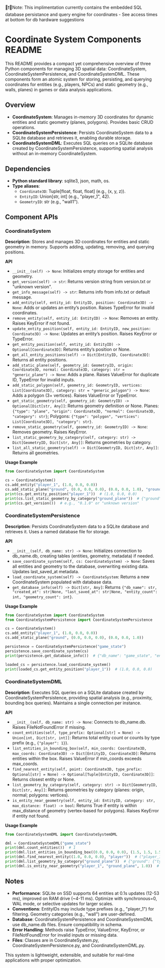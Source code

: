 📢❗🚨Note: This implimentation currently contains the embedded SQL database persistance and query engine for coordinates - See access times at bottom for db hardware suggestions

# Coordinate System Components README
This README provides a compact yet comprehensive overview of three Python components for managing 3D spatial data: CoordinateSystem, CoordinateSystemPersistence, and CoordinateSystemDML. These components form an atomic system for storing, persisting, and querying coordinates for entities (e.g., players, NPCs) and static geometry (e.g., walls, planes) in games or data analysis applications.

## Overview
- **CoordinateSystem**: Manages in-memory 3D coordinates for dynamic entities and static geometry (planes, polygons). Provides basic CRUD operations.
- **CoordinateSystemPersistence**: Persists CoordinateSystem data to a SQLite database and retrieves it, enabling durable storage.
- **CoordinateSystemDML**: Executes SQL queries on a SQLite database created by CoordinateSystemPersistence, supporting spatial analysis without an in-memory CoordinateSystem.

## Dependencies
- **Python standard library**: sqlite3, json, math, os.
- **Type aliases**:
  - `Coordinate3D`: Tuple[float, float, float] (e.g., (x, y, z)).
  - `EntityID`: Union[str, int] (e.g., "player_1", 42).
  - `GeometryID`: str (e.g., "wall1").

## Component APIs

### CoordinateSystem
**Description**: Stores and manages 3D coordinates for entities and static geometry in memory. Supports adding, updating, removing, and querying positions.

**API**
- `__init__(self) -> None`: Initializes empty storage for entities and geometry.
- `get_version(self) -> str`: Returns version string from version.txt or "unknown version".
- `get_info_message(self) -> str`: Returns info from info.txt or default message.
- `add_entity(self, entity_id: EntityID, position: Coordinate3D) -> None`: Adds or updates an entity’s position. Raises TypeError for invalid coordinates.
- `remove_entity(self, entity_id: EntityID) -> None`: Removes an entity. Raises KeyError if not found.
- `update_entity_position(self, entity_id: EntityID, new_position: Coordinate3D) -> None`: Updates an entity’s position. Raises KeyError or TypeError.
- `get_entity_position(self, entity_id: EntityID) -> Optional[Coordinate3D]`: Returns entity’s position or None.
- `get_all_entity_positions(self) -> Dict[EntityID, Coordinate3D]`: Returns all entity positions.
- `add_static_plane(self, geometry_id: GeometryID, origin: Coordinate3D, normal: Coordinate3D, category: str = "generic_plane") -> None`: Adds a plane. Raises ValueError for duplicate ID, TypeError for invalid inputs.
- `add_static_polygon(self, geometry_id: GeometryID, vertices: List[Coordinate3D], category: str = "generic_polygon") -> None`: Adds a polygon (3+ vertices). Raises ValueError or TypeError.
- `get_static_geometry(self, geometry_id: GeometryID) -> Optional[Dict[str, Any]]`: Returns geometry definition or None. Planes: `{"type": "plane", "origin": Coordinate3D, "normal": Coordinate3D, "category": str}`; Polygons: `{"type": "polygon", "vertices": List[Coordinate3D], "category": str}`.
- `remove_static_geometry(self, geometry_id: GeometryID) -> None`: Removes geometry. Raises KeyError.
- `list_static_geometry_by_category(self, category: str) -> Dict[GeometryID, Dict[str, Any]]`: Returns geometries by category.
- `list_all_static_geometry(self) -> Dict[GeometryID, Dict[str, Any]]`: Returns all geometries.

**Usage Example**
```python
from CoordinateSystem import CoordinateSystem

cs = CoordinateSystem()
cs.add_entity("player_1", (1.0, 0.0, 0.0))
cs.add_static_plane("ground", (0.0, 0.0, 0.0), (0.0, 0.0, 1.0), "ground_plane")
print(cs.get_entity_position("player_1"))  # (1.0, 0.0, 0.0)
print(cs.list_static_geometry_by_category("ground_plane"))  # {"ground": {...}}
print(cs.get_version())  # e.g., "0.1.0" or "unknown version"
```

### CoordinateSystemPersistence
**Description**: Persists CoordinateSystem data to a SQLite database and retrieves it. Uses a named database file for storage.

**API**
- `__init__(self, db_name: str) -> None`: Initializes connection to db_name.db, creating tables (entities, geometry, metadata) if needed.
- `save_coordinate_system(self, cs: CoordinateSystem) -> None`: Saves all entities and geometry to the database, overwriting existing data. Updates last_saved_at metadata.
- `load_coordinate_system(self) -> CoordinateSystem`: Returns a new CoordinateSystem populated with database data.
- `get_database_info(self) -> Dict[str, Any]`: Returns `{"db_name": str, "created_at": str|None, "last_saved_at": str|None, "entity_count": int, "geometry_count": int}`.

**Usage Example**
```python
from CoordinateSystem import CoordinateSystem
from CoordinateSystemPersistence import CoordinateSystemPersistence

cs = CoordinateSystem()
cs.add_entity("player_1", (1.0, 0.0, 0.0))
cs.add_static_plane("ground", (0.0, 0.0, 0.0), (0.0, 0.0, 1.0))

persistence = CoordinateSystemPersistence("game_state")
persistence.save_coordinate_system(cs)
print(persistence.get_database_info())  # {"db_name": "game_state", "entity_count": 1, ...}

loaded_cs = persistence.load_coordinate_system()
print(loaded_cs.get_entity_position("player_1"))  # (1.0, 0.0, 0.0)
```

### CoordinateSystemDML
**Description**: Executes SQL queries on a SQLite database created by CoordinateSystemPersistence, providing spatial analysis (e.g., proximity, bounding box queries). Maintains a single connection per instance.

**API**
- `__init__(self, db_name: str) -> None`: Connects to db_name.db. Raises FileNotFoundError if missing.
- `count_entities(self, type_prefix: Optional[str] = None) -> Union[int, Dict[str, int]]`: Returns total entity count or counts by type prefix (e.g., `{"player": 1}`).
- `list_entities_in_bounding_box(self, min_coords: Coordinate3D, max_coords: Coordinate3D) -> Dict[EntityID, Coordinate3D]`: Returns entities within the box. Raises ValueError if min_coords exceeds max_coords.
- `find_nearest_entity(self, point: Coordinate3D, type_prefix: Optional[str] = None) -> Optional[Tuple[EntityID, Coordinate3D]]`: Returns closest entity or None.
- `list_geometry_by_category(self, category: str) -> Dict[GeometryID, Dict[str, Any]]`: Returns geometries by category (planes: origin, normal; polygons: vertices).
- `is_entity_near_geometry(self, entity_id: EntityID, category: str, max_distance: float) -> bool`: Returns True if entity is within max_distance of geometry (vertex-based for polygons). Raises KeyError if entity not found.

**Usage Example**
```python
from CoordinateSystemDML import CoordinateSystemDML

dml = CoordinateSystemDML("game_state")
print(dml.count_entities())  # 1
print(dml.list_entities_in_bounding_box((0.0, 0.0, 0.0), (1.5, 1.5, 1.5)))  # {"player_1": (1.0, 0.0, 0.0)}
print(dml.find_nearest_entity((1.0, 0.0, 0.0), "player"))  # ("player_1", (1.0, 0.0, 0.0))
print(dml.list_geometry_by_category("ground_plane"))  # {"ground": {"type": "plane", ...}}
print(dml.is_entity_near_geometry("player_1", "ground_plane", 1.0))  # True
```

## Notes
- **Performance**: SQLite on SSD supports 64 entities at 0.1s updates (12-53 ms), improved on RAM drive (~4-11 ms). Optimize with synchronous=0, WAL mode, or selective updates for larger scales.
- **Conventions**: EntityIDs may include type prefixes (e.g., "player_1") for filtering. Geometry categories (e.g., "wall") are user-defined.
- **Database**: CoordinateSystemPersistence and CoordinateSystemDML use db_name.db files. Ensure compatibility in schema.
- **Error Handling**: Methods raise TypeError, ValueError, KeyError, or FileNotFoundError for invalid inputs or missing data.
- **Files**: Classes are in CoordinateSystem.py, CoordinateSystemPersistence.py, and CoordinateSystemDML.py.

This system is lightweight, extensible, and suitable for real-time applications with proper optimization.